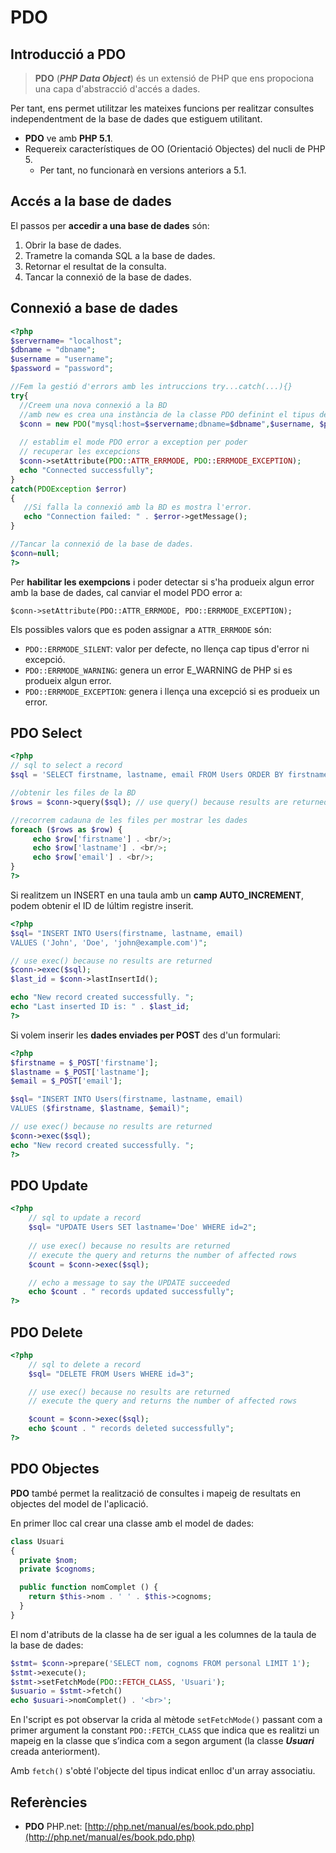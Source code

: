 # PDO 

## Introducció a PDO

> **PDO** (_**PHP Data Object**_) és un extensió de PHP que ens propociona una capa d'abstracció d'accés a dades.

Per tant, ens permet utilitzar les mateixes funcions per realitzar consultes independentment de la base de dades que estiguem utilitant.

* **PDO** ve amb **PHP 5.1**.
* Requereix característiques de OO (Orientació Objectes) del nucli de PHP 5.
  * Per tant, no funcionarà en versions anteriors a 5.1.

## Accés a la base de dades
  
El passos per **accedir a una base de dades** són:

1. Obrir la base de dades.
2. Trametre la comanda SQL a la base de dades.
3. Retornar el resultat de la consulta.
4. Tancar la connexió de la base de dades.

## Connexió a base de dades

```php
<?php
$servername= "localhost";
$dbname = "dbname";
$username = "username";
$password = "password";

//Fem la gestió d'errors amb les intruccions try...catch(...){}
try{
  //Creem una nova connexió a la BD
  //amb new es crea una instància de la classe PDO definint el tipus de basde de dades, nom de la base de dades, usuari i password.
  $conn = new PDO("mysql:host=$servername;dbname=$dbname",$username, $password);
  
  // establim el mode PDO error a exception per poder
  // recuperar les excepcions
  $conn->setAttribute(PDO::ATTR_ERRMODE, PDO::ERRMODE_EXCEPTION);
  echo "Connected successfully";
}
catch(PDOException $error)
{
   //Si falla la connexió amb la BD es mostra l'error.
   echo "Connection failed: " . $error->getMessage();
}

//Tancar la connexió de la base de dades.
$conn=null;
?>
```

Per **habilitar les exempcions** i poder detectar si s'ha produeix algun error amb la base de dades, cal canviar el model PDO error a:

`$conn->setAttribute(PDO::ATTR_ERRMODE, PDO::ERRMODE_EXCEPTION);`

Els possibles valors que es poden assignar a `ATTR_ERRMODE` són:
* `PDO::ERRMODE_SILENT`: valor per defecte, no llença cap tipus d'error ni excepció.
* `PDO::ERRMODE_WARNING`: genera un error E_WARNING de PHP si es produeix algun error.
* `PDO::ERRMODE_EXCEPTION`: genera i llença una excepció si es produeix un error.

## PDO Select

```php
<?php
// sql to select a record
$sql = 'SELECT firstname, lastname, email FROM Users ORDER BY firstname';

//obtenir les files de la BD
$rows = $conn->query($sql);	// use query() because results are returned

//recorrem cadauna de les files per mostrar les dades
foreach ($rows as $row) {
	 echo $row['firstname'] . <br/>;
	 echo $row['lastname'] . <br/>;
	 echo $row['email'] . <br/>;
}
?>
```

Si realitzem un INSERT en una taula amb un **camp AUTO_INCREMENT**, podem obtenir el ID de lúltim registre inserit.

```php
<?php
$sql= "INSERT INTO Users(firstname, lastname, email)
VALUES ('John', 'Doe', 'john@example.com')";

// use exec() because no results are returned
$conn->exec($sql);
$last_id = $conn->lastInsertId();

echo "New record created successfully. ";
echo "Last inserted ID is: " . $last_id;
?>
```

Si volem inserir les **dades enviades per POST** des d'un formulari:

```php
<?php
$firstname = $_POST['firstname'];
$lastname = $_POST['lastname'];
$email = $_POST['email'];

$sql= "INSERT INTO Users(firstname, lastname, email)
VALUES ($firstname, $lastname, $email)";

// use exec() because no results are returned
$conn->exec($sql);
echo "New record created successfully. ";
?>
```

## PDO Update
```php
<?php
	// sql to update a record
	$sql= "UPDATE Users SET lastname='Doe' WHERE id=2";
	
	// use exec() because no results are returned
	// execute the query and returns the number of affected rows
	$count = $conn->exec($sql);

	// echo a message to say the UPDATE succeeded
	echo $count . " records updated successfully";
?>
```

## PDO Delete

```php
<?php
	// sql to delete a record
	$sql= "DELETE FROM Users WHERE id=3";

	// use exec() because no results are returned
	// execute the query and returns the number of affected rows

	$count = $conn->exec($sql);
	echo $count . " records deleted successfully";
?>
```

## PDO Objectes

**PDO** també permet la realització de consultes i mapeig de resultats en objectes del model de l'aplicació.

En primer lloc cal crear una classe amb el model de dades:

```php
class Usuari
{
  private $nom;
  private $cognoms;

  public function nomComplet () {
    return $this->nom . ' ' . $this->cognoms;
  }
}
```

El nom d'atributs de la classe ha de ser igual a les columnes de la taula de la base de dades:

```php
$stmt= $conn->prepare('SELECT nom, cognoms FROM personal LIMIT 1');
$stmt->execute();
$stmt->setFetchMode(PDO::FETCH_CLASS, 'Usuari');
$usuario = $stmt->fetch()
echo $usuari->nomComplet() . '<br>';
```

En l'script es pot observar la crida al mètode `setFetchMode()` passant com a primer argument la constant `PDO::FETCH_CLASS` que indica que es realitzi un mapeig en la classe que s’indica com a segon argument (la classe **_Usuari_** creada anteriorment).

Amb `fetch()` s'obté l'objecte del tipus indicat enlloc d'un array associatiu.

## Referències

* **PDO** PHP.net: [http://php.net/manual/es/book.pdo.php](http://php.net/manual/es/book.pdo.php)